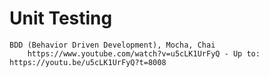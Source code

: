 # Unit Testing
    BDD (Behavior Driven Development), Mocha, Chai
        https://www.youtube.com/watch?v=u5cLK1UrFyQ - Up to: https://youtu.be/u5cLK1UrFyQ?t=8008

